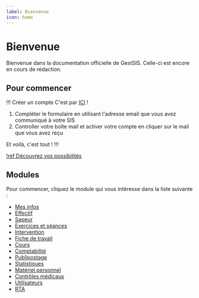 ```yaml
---
label: Bienvenue
icon: home
---
```


# Bienvenue

Bienvenue dans la documentation officielle de GestSIS. Celle-ci est encore en cours de rédaction.

## Pour commencer

!!! Créer un compte
C'est par [ICI](https://app.gestsis.ch/#/register) !
1. Compléter le formulaire en utilisant l'adresse email que vous avez communiqué à votre SIS
2. Controller votre boîte mail et activer votre compte en cliquer sur le mail que vous avez reçu

Et voilà, c'est tout !
!!!

[!ref Découvrez vos possibilités](guides/mes-infos)

## Modules 

Pour commencer, cliquez le module qui vous intéresse dans la liste suivante :

- [Mes infos](guides/mes-infos)
- [Effectif](guides/effectif)
- [Sapeur](guides/sapeur)
- [Exercices et séances](guides/exercice-seances)
- [Intervention](guides/intervention)
- [Fiche de travail](guides/fiche-travail)
- [Cours](guides/cours)
- [Comptabilité](guides/comptabilite)
- [Publipostage](guides/publipostage)
- [Statistiques](guides/statistique)
- [Matériel personnel](guides/materiel-personnel)
- [Contrôles médicaux](guides/controles-medicaux)
- [Utilisateurs](guides/utilisateurs)
- [RTA](guides/rta)

<!-- ## GestSIS Mobile

GestSIS Mobile est une application mobile permettant la saisie des rapports d'interventions et des présences aux exercices en mode hors ligne.

- [GestSIS Mobile](gestsis-mobile) -->
